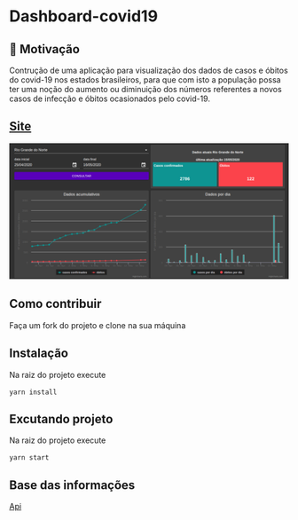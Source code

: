 # Dashboard-covid19

## :thinking: Motivação
Contrução de uma aplicação para visualização dos dados de casos e óbitos do covid-19 nos estados brasileiros, para que com isto a população possa ter uma noção do aumento ou diminuição dos números referentes a novos casos de infecção e óbitos ocasionados pelo covid-19.

## [Site](https://nostalgic-beaver-d44652.netlify.app)
<img src="/static/dashboard_covid19.png">

## Como contribuir
Faça um fork do projeto e clone na sua máquina
## Instalação
Na raiz do projeto execute
```
yarn install
```
## Excutando projeto
Na raiz do projeto execute
```
yarn start
```
## Base das informações
[Api](https://github.com/alanfernandes63/middleware_covid)
